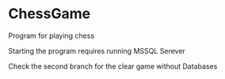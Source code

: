 # ChessGame
Program for playing chess

Starting the program requires running MSSQL Serever 

Check the second branch for the clear game without Databases
